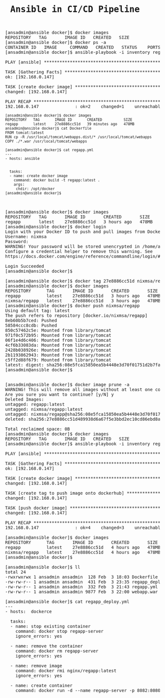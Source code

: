 <pre>
<h1> Ansible in CI/CD Pipeline </h1>

[ansadmin@ansible docker]$ docker images
REPOSITORY   TAG       IMAGE ID   CREATED   SIZE
[ansadmin@ansible docker]$ docker ps -a
CONTAINER ID   IMAGE     COMMAND   CREATED   STATUS    PORTS     NAMES
[ansadmin@ansible docker]$ ansible-playbook -i inventory regapp.yml

PLAY [ansible] ************************************************************************************************************************

TASK [Gathering Facts] ****************************************************************************************************************
ok: [192.168.0.147]

TASK [create docker image] ************************************************************************************************************
changed: [192.168.0.147]

PLAY RECAP ****************************************************************************************************************************
192.168.0.147              : ok=2    changed=1    unreachable=0    failed=0    skipped=0    rescued=0    ignored=0
<sub>
[ansadmin@ansible docker]$ docker images
REPOSITORY   TAG       IMAGE ID       CREATED          SIZE
regapp       latest    27e8886cc51d   39 minutes ago   478MB
ansadmin@ansible docker]$ cat Dockerfile
FROM tomcat:latest
RUN cp -R /usr/local/tomcat/webapps.dist/* /usr/local/tomcat/webapps
COPY ./*.war /usr/local/tomcat/webapps

[ansadmin@ansible docker]$ cat regapp.yml
---
- hosts: ansible


  tasks:
  - name: create docker image
    command: docker build -t regapp:latest .
    args:
     chdir: /opt/docker
[ansadmin@ansible docker]$

</sub>

[ansadmin@ansible docker]$ docker images
REPOSITORY   TAG       IMAGE ID       CREATED       SIZE
regapp       latest    27e8886cc51d   3 hours ago   478MB
[ansadmin@ansible docker]$ docker login
Login with your Docker ID to push and pull images from Docker Hub. If you don't have a Docker ID, head over to https://hub.docker.com to create one.
Username: nixmsa
Password:
WARNING! Your password will be stored unencrypted in /home/ansadmin/.docker/config.json.
Configure a credential helper to remove this warning. See
https://docs.docker.com/engine/reference/commandline/login/#credentials-store

Login Succeeded
[ansadmin@ansible docker]$

[ansadmin@ansible docker]$ docker tag 27e8886cc51d nixmsa/regapp:latest
[ansadmin@ansible docker]$ docker images
REPOSITORY      TAG       IMAGE ID       CREATED       SIZE
regapp          latest    27e8886cc51d   3 hours ago   478MB
nixmsa/regapp   latest    27e8886cc51d   3 hours ago   478MB
[ansadmin@ansible docker]$ docker push nixmsa/regapp
Using default tag: latest
The push refers to repository [docker.io/nixmsa/regapp]
8eb60b5b7ced: Pushed
58584ccc8cdb: Pushed
850c57462c5e: Mounted from library/tomcat
971f0c572b95: Mounted from library/tomcat
06f1e4d6c406: Mounted from library/tomcat
4cf6b33083da: Mounted from library/tomcat
2428b038926e: Mounted from library/tomcat
2b1193862943: Mounted from library/tomcat
c5ff2d88f679: Mounted from library/tomcat
latest: digest: sha256:08e5fca15850ea5b4448e3d70f01751d2b7fa32a5d8c558c023de47eade32b3c size: 2207
[ansadmin@ansible docker]$


[ansadmin@ansible docker]$ docker image prune -a
WARNING! This will remove all images without at least one container associated to them.
Are you sure you want to continue? [y/N] y
Deleted Images:
untagged: regapp:latest
untagged: nixmsa/regapp:latest
untagged: nixmsa/regapp@sha256:08e5fca15850ea5b4448e3d70f01751d2b7fa32a5d8c558c023de47eade32b3c
deleted: sha256:27e8886cc51d489938d6a67f5e3bbd2ec10cd86ebd8aa460fdae321da791e45f

Total reclaimed space: 0B
[ansadmin@ansible docker]$ docker images
REPOSITORY   TAG       IMAGE ID   CREATED   SIZE
[ansadmin@ansible docker]$ ansible-playbook -i inventory regapp.yml

PLAY [ansible] ************************************************************************************************************************

TASK [Gathering Facts] ****************************************************************************************************************
ok: [192.168.0.147]

TASK [create docker image] ************************************************************************************************************
changed: [192.168.0.147]

TASK [create tag to push image onto dockerhub] ****************************************************************************************
changed: [192.168.0.147]

TASK [push docker image] **************************************************************************************************************
changed: [192.168.0.147]

PLAY RECAP ****************************************************************************************************************************
192.168.0.147              : ok=4    changed=3    unreachable=0    failed=0    skipped=0    rescued=0    ignored=0

[ansadmin@ansible docker]$ docker images
REPOSITORY      TAG       IMAGE ID       CREATED       SIZE
regapp          latest    27e8886cc51d   4 hours ago   478MB
nixmsa/regapp   latest    27e8886cc51d   4 hours ago   478MB
[ansadmin@ansible docker]$

[ansadmin@ansible docker]$ ll
total 24
-rwxrwxrwx 1 ansadmin ansadmin  128 Feb  3 18:03 Dockerfile
-rw-rw-r-- 1 ansadmin ansadmin  431 Feb  3 23:35 regapp_deploy.yml
-rw-rw-r-- 1 ansadmin ansadmin  332 Feb  3 21:43 regapp.yml
-rw-rw-r-- 1 ansadmin ansadmin 9877 Feb  3 22:00 webapp.war

[ansadmin@ansible docker]$ cat regapp_deploy.yml
---
- hosts:  dockerce

  tasks:
  - name: stop existing container
    command: docker stop regapp-server
    ignore_errors: yes

  - name: remove the container
    command: docker rm regapp-server
    ignore_errors: yes

  - name: remove image
    command: docker rmi nginx/regapp:latest
    ignore_errors: yes

  - name: create container
    command: docker run -d --name regapp-server -p 8082:8080 nixmsa/regapp:latest


</pre>
